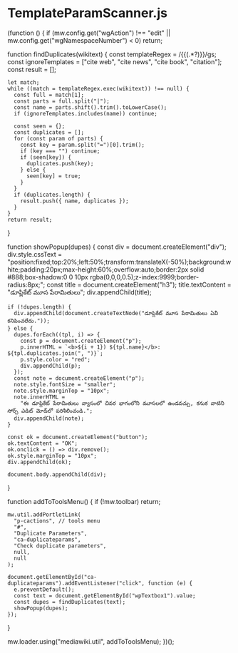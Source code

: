 # TemplateParamScanner.js
(function () {
  if (mw.config.get("wgAction") !== "edit" || mw.config.get("wgNamespaceNumber") < 0) return;

  function findDuplicates(wikitext) {
    const templateRegex = /{{(.*?)}}/gs;
    const ignoreTemplates = ["cite web", "cite news", "cite book", "citation"];
    const result = [];

    let match;
    while ((match = templateRegex.exec(wikitext)) !== null) {
      const full = match[1];
      const parts = full.split("|");
      const name = parts.shift().trim().toLowerCase();
      if (ignoreTemplates.includes(name)) continue;

      const seen = {};
      const duplicates = [];
      for (const param of parts) {
        const key = param.split("=")[0].trim();
        if (key === "") continue;
        if (seen[key]) {
          duplicates.push(key);
        } else {
          seen[key] = true;
        }
      }
      if (duplicates.length) {
        result.push({ name, duplicates });
      }
    }
    return result;
  }

  function showPopup(dupes) {
    const div = document.createElement("div");
    div.style.cssText =
      "position:fixed;top:20%;left:50%;transform:translateX(-50%);background:white;padding:20px;max-height:60%;overflow:auto;border:2px solid #888;box-shadow:0 0 10px rgba(0,0,0,0.5);z-index:9999;border-radius:8px;";
    const title = document.createElement("h3");
    title.textContent = "డూప్లికేట్ మూస పేరామితులు";
    div.appendChild(title);

    if (!dupes.length) {
      div.appendChild(document.createTextNode("డూప్లికేట్ మూస పేరామితులు ఏవీ కనిపించలేదు."));
    } else {
      dupes.forEach((tpl, i) => {
        const p = document.createElement("p");
        p.innerHTML = `<b>${i + 1}) ${tpl.name}</b>: ${tpl.duplicates.join(", ")}`;
        p.style.color = "red";
        div.appendChild(p);
      });
      const note = document.createElement("p");
      note.style.fontSize = "smaller";
      note.style.marginTop = "10px";
      note.innerHTML =
        "ఈ డూప్లికేట్ పేరామితులు వ్యాసంలో చివర భాగంలోని మూసలలో ఉండవచ్చు, కనుక వాటిని సోర్స్ ఎడిట్ మోడ్‌లో పరిశీలించండి.";
      div.appendChild(note);
    }

    const ok = document.createElement("button");
    ok.textContent = "OK";
    ok.onclick = () => div.remove();
    ok.style.marginTop = "10px";
    div.appendChild(ok);

    document.body.appendChild(div);
  }

  function addToToolsMenu() {
    if (!mw.toolbar) return;

    mw.util.addPortletLink(
      "p-cactions", // tools menu
      "#",
      "Duplicate Parameters",
      "ca-duplicateparams",
      "Check duplicate parameters",
      null,
      null
    );

    document.getElementById("ca-duplicateparams").addEventListener("click", function (e) {
      e.preventDefault();
      const text = document.getElementById("wpTextbox1").value;
      const dupes = findDuplicates(text);
      showPopup(dupes);
    });
  }

  mw.loader.using("mediawiki.util", addToToolsMenu);
})();
